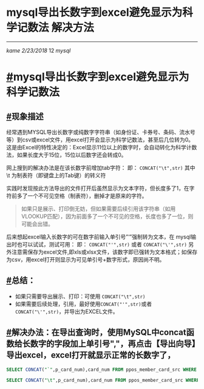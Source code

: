 # mysql导出长数字到excel避免显示为科学记数法 解决方法

------

*kame* *2/23/2018*  12  *mysql*

# [#](http://www.liuwq.com/views/数据库/mysql导出数据.html#mysql导出长数字到excel避免显示为科学记数法)mysql导出长数字到excel避免显示为科学记数法

## [#](http://www.liuwq.com/views/数据库/mysql导出数据.html#现象描述)现象描述

经常遇到MYSQL导出长数字或纯数字字符串（如身份证、卡券号、条码、流水号等）到csv或excel文件，用excel打开会显示为科学记数法，甚至后几位转为0。这是由Excel的特性决定的：Excel显示11位以上的数字时，会自动转化为科学计数法，如果长度大于15位，15位以后数字还会转成0。

网上搜到的解决办法是在该长数字前增加tab字符： 即： `CONCAT("\t",str)` 其中 \t 为制表符（即键盘上的Tab键）的转义符

实践时发现按此方法导出的文件打开后虽然显示为文本字符，但长度多了1，在字符前多了一个不可见空格（制表符），删掉才是原来的字符。

> 如果只是展示、打印倒无妨，但如果需要后续引用该字符串（如用VLOOKUP匹配），因为前面多了一个不可见的空格，长度也多了一位，则可能会出错。

后来想起excel输入长数字的可在数字前输入单引号”‘”强制转为文本，在 mysql输出时也可以试试，测试可用： 即： `CONCAT("'",str)` 或者 `CONCAT("\'",str)` 另外注意需保存为excel文件,即xls或xlsx文件，该数字即已强转为文本格式；如保存为csv，用excel打开则显示为可见单引号+数字形式，原因尚不明。

## [#](http://www.liuwq.com/views/数据库/mysql导出数据.html#总结：)总结：

- 如果只需要导出展示、打印：可使用 `CONCAT("\t",str)`
- 如果需要后续处理，引用，最好使用`CONCAT("'",str)`或者`CONCAT("\'",str)`，并导出为EXCEL文件。

## [#](http://www.liuwq.com/views/数据库/mysql导出数据.html#解决办法：在导出查询时，使用mysql中concat函数给长数字的字段加上单引号-，再点击【导出向导】导出excel，excel打开就显示正常的长数字了，)解决办法：在导出查询时，使用MySQL中concat函数给长数字的字段加上单引号","，再点击【导出向导】导出excel，excel打开就显示正常的长数字了，

```sql
SELECT CONCAT("`",p_card_num),card_num FROM ppos_member_card_src WHERE p_card_num=002580986

SELECT CONCAT("\t",p_card_num),card_num FROM ppos_member_card_src WHERE p_card_num=002580986
```